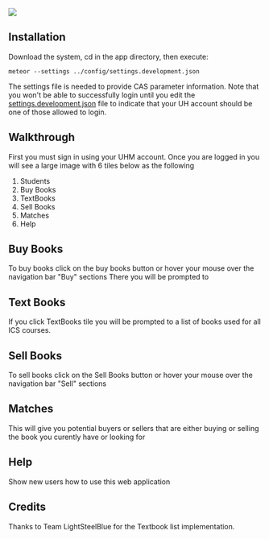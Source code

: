 ![](https://raw.githubusercontent.com/ics-software-engineering/meteor-example-uh-cas/master/doc/meteor-example-uh-cas.png)

## Installation

Download the system, cd in the app directory, then execute:

```
meteor --settings ../config/settings.development.json
```

The settings file is needed to provide CAS parameter information. Note that you won't be able to successfully login until you edit the [settings.development.json](https://github.com/ics-software-engineering/meteor-example-uh-cas/blob/master/config/settings.development.json) file to indicate that your UH account should be one of those allowed to login.

## Walkthrough

First you must sign in using your UHM account. Once you are logged in you will see a large image with 6 tiles below as the following 
1) Students
2) Buy Books
3) TextBooks
4) Sell Books
5) Matches
6) Help


## Buy Books
To buy books click on the buy books button or hover your mouse over the navigation bar "Buy" sections
There you will be prompted to 


## Text Books
If you click TextBooks tile you will be prompted to a list of books used for all ICS courses. 


## Sell Books
To sell books click on the Sell Books button or hover your mouse over the navigation bar "Sell" sections 

## Matches

This will give you potential buyers or sellers that are either buying or selling the book you curently have or looking for 

## Help

Show new users how to use this web application 



## Credits

Thanks to Team LightSteelBlue for the Textbook list implementation.  

